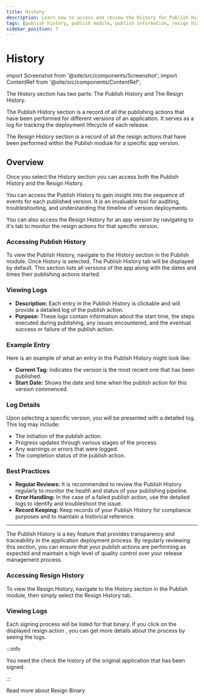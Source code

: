 ```yaml
---
title: History
description: Learn how to access and review the History for Publish History and Resign History in Appcircle
tags: [publish history, publish module, publish information, resign history, history]
sidebar_position: 7
---
```


# History

import Screenshot from '@site/src/components/Screenshot';
import ContentRef from '@site/src/components/ContentRef';

The History section has two parts: The Publish History and The Resign History.

The Publish History section is a record of all the publishing actions that have been performed for different versions of an application. It serves as a log for tracking the deployment lifecycle of each release.

The Resign History section is a record of all the resign actions that have been performed within the Publish module for a specific app version.

<Screenshot url='https://cdn.appcircle.io/docs/assets/be-3857-pub4.png' />

## Overview

Once you select the History section you can access both the Publish History and the Resign History.

You can access the Publish History to gain insight into the sequence of events for each published version. It is an invaluable tool for auditing, troubleshooting, and understanding the timeline of version deployments.

<Screenshot url='https://cdn.appcircle.io/docs/assets/be-3857-pub5.png' />

You can also access the Resign History for an app version by navigating to it's tab to monitor the resign actions for that specific version.

<Screenshot url='https://cdn.appcircle.io/docs/assets/be-3857-pub9.png' />

### Accessing Publish History

To view the Publish History, navigate to the History section in the Publish module. Once History is selected, The Publish History tab will be displayed by default. This section lists all versions of the app along with the dates and times their publishing actions started.

### Viewing Logs

- **Description:** Each entry in the Publish History is clickable and will provide a detailed log of the publish action.
- **Purpose:** These logs contain information about the start time, the steps executed during publishing, any issues encountered, and the eventual success or failure of the publish action.

### Example Entry

Here is an example of what an entry in the Publish History might look like:

- **Current Tag:** Indicates the version is the most recent one that has been published.
- **Start Date:** Shows the date and time when the publish action for this version commenced.

### Log Details

Upon selecting a specific version, you will be presented with a detailed log. This log may include:

- The initiation of the publish action.
- Progress updates through various stages of the process.
- Any warnings or errors that were logged.
- The completion status of the publish action.

<Screenshot url='https://cdn.appcircle.io/docs/assets/publish-history-log.png' />

### Best Practices

- **Regular Reviews:** It is recommended to review the Publish History regularly to monitor the health and status of your publishing pipeline.
- **Error Handling:** In the case of a failed publish action, use the detailed logs to identify and troubleshoot the issue.
- **Record Keeping:** Keep records of your Publish History for compliance purposes and to maintain a historical reference.

---

The Publish History is a key feature that provides transparency and traceability in the application deployment process. By regularly reviewing this section, you can ensure that your publish actions are performing as expected and maintain a high level of quality control over your release management process.

### Accessing Resign History

To view the Resign History, navigate to the History section in the Publish module, then simply select the Resign History tab.

### Viewing Logs

Each signing process will be listed for that binary. If you click on the displayed resign action , you can get more details about the process by seeing the logs.

<Screenshot url='https://cdn.appcircle.io/docs/assets/be-3857-pub9.png' />

<Screenshot url='https://cdn.appcircle.io/docs/assets/be-3857-pub10.png' />

:::info

You need the check the history of the original application that has been signed.

:::

<ContentRef
url="/publish-module/publish-information/resign-binary">
Read more about Resign Binary
</ContentRef>